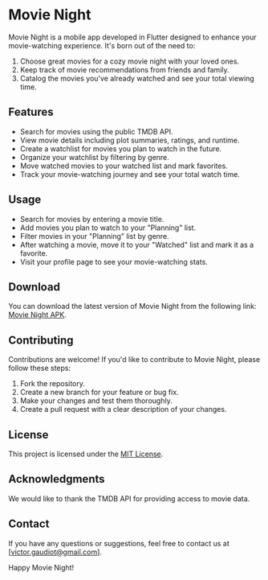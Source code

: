 # Movie Night

Movie Night is a mobile app developed in Flutter designed to enhance your movie-watching experience. It's born out of the need to:

1. Choose great movies for a cozy movie night with your loved ones.
2. Keep track of movie recommendations from friends and family.
3. Catalog the movies you've already watched and see your total viewing time.

## Features

- Search for movies using the public TMDB API.
- View movie details including plot summaries, ratings, and runtime.
- Create a watchlist for movies you plan to watch in the future.
- Organize your watchlist by filtering by genre.
- Move watched movies to your watched list and mark favorites.
- Track your movie-watching journey and see your total watch time.

## Usage

- Search for movies by entering a movie title.
- Add movies you plan to watch to your "Planning" list.
- Filter movies in your "Planning" list by genre.
- After watching a movie, move it to your "Watched" list and mark it as a favorite.
- Visit your profile page to see your movie-watching stats.

## Download

You can download the latest version of Movie Night from the following link: [Movie Night APK](https://www.youtube.com/watch?v=dQw4w9WgXcQ).

## Contributing

Contributions are welcome! If you'd like to contribute to Movie Night, please follow these steps:

1. Fork the repository.
2. Create a new branch for your feature or bug fix.
3. Make your changes and test them thoroughly.
4. Create a pull request with a clear description of your changes.

## License

This project is licensed under the [MIT License](https://opensource.org/license/mit/).

## Acknowledgments

We would like to thank the TMDB API for providing access to movie data.

## Contact

If you have any questions or suggestions, feel free to contact us at [victor.gaudiot@gmail.com].

Happy Movie Night!
